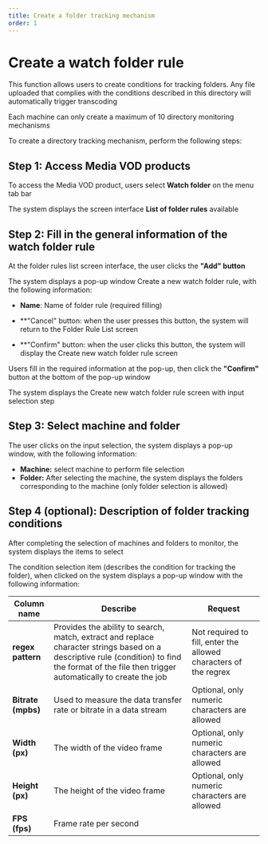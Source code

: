 ```yaml
---
title: Create a folder tracking mechanism
order: 1
---
```


# Create a watch folder rule

This function allows users to create conditions for tracking folders. Any file uploaded that complies with the conditions described in this directory will automatically trigger transcoding

Each machine can only create a maximum of 10 directory monitoring mechanisms

To create a directory tracking mechanism, perform the following steps:

## **Step 1:** Access Media VOD products

To access the Media VOD product, users select **Watch folder** on the menu tab bar

The system displays the screen interface **List of folder rules** available

## **Step 2:** Fill in the general information of the watch folder rule

At the folder rules list screen interface, the user clicks the **"Add" button**

The system displays a pop-up window Create a new watch folder rule, with the following information:

- **Name**: Name of folder rule (required filling)

- \*\*"Cancel" button: when the user presses this button, the system will return to the Folder Rule List screen

- \*\*"Confirm" button: when the user clicks this button, the system will display the Create new watch folder rule screen

Users fill in the required information at the pop-up, then click the **"Confirm"** button at the bottom of the pop-up window

The system displays the Create new watch folder rule screen with input selection step

## **Step 3:** Select machine and folder

The user clicks on the input selection, the system displays a pop-up window, with the following information:

- **Machine:** select machine to perform file selection
- **Folder:** After selecting the machine, the system displays the folders corresponding to the machine (only folder selection is allowed)

## **Step 4 (optional):** Description of folder tracking conditions

After completing the selection of machines and folders to monitor, the system displays the items to select

The condition selection item (describes the condition for tracking the folder), when clicked on the system displays a pop-up window with the following information:

| **Column name**                       | **Describe**                                                                                                                                                                                                        | **Request**                                                            |
| ------------------------------------- | ------------------------------------------------------------------------------------------------------------------------------------------------------------------------------------------------------------------- | ---------------------------------------------------------------------- |
| **regex pattern**                     | Provides the ability to search, match, extract and replace character strings based on a descriptive rule (condition) to find the format of the file then trigger automatically to create the job | Not required to fill, enter the allowed characters of the regrex       |
| **Bitrate (mpbs)** | Used to measure the data transfer rate or bitrate in a data stream                                                                                                                                                  | Optional, only numeric characters are allowed                          |
| **Width (px)**     | The width of the video frame                                                                                                                                                                                        | Optional, only numeric characters are allowed                          |
| **Height (px)**    | The height of the video frame                                                                                                                                                                                       | Optional, only numeric characters are allowed                          |
| **FPS (fps)**      | Frame rate per second                                                                           
